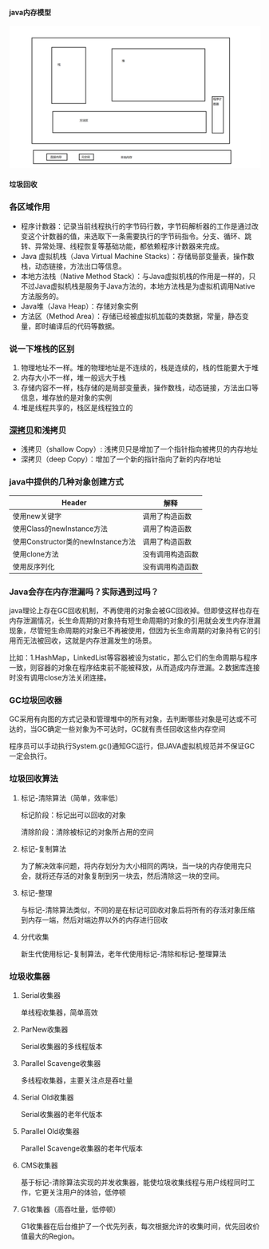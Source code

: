 #### java内存模型

![](无标题.png)

#### 垃圾回收

### 各区域作用

- 程序计数器：记录当前线程执行的字节码行数，字节码解析器的工作是通过改变这个计数器的值，来选取下一条需要执行的字节码指令。分支、循环、跳转、异常处理、线程恢复等基础功能，都依赖程序计数器来完成。
- Java 虚拟机栈（Java Virtual Machine Stacks）：存储局部变量表，操作数栈，动态链接，方法出口等信息。
- 本地方法栈（Native Method Stack）：与Java虚拟机栈的作用是一样的，只不过Java虚拟机栈是服务于Java方法的，本地方法栈是为虚拟机调用Native方法服务的。
- Java堆（Java Heap）：存储对象实例
- 方法区（Method Area）：存储已经被虚拟机加载的类数据，常量，静态变量，即时编译后的代码等数据。

### 说一下堆栈的区别

1. 物理地址不一样。堆的物理地址是不连续的，栈是连续的，栈的性能要大于堆
2. 内存大小不一样，堆一般远大于栈
3. 存储内容不一样，栈存储的是局部变量表，操作数栈，动态链接，方法出口等信息，堆存放的是对象的实例
4. 堆是线程共享的，栈区是线程独立的

### [深拷贝](https://so.csdn.net/so/search?q=深拷贝&spm=1001.2101.3001.7020)和浅拷贝

- 浅拷贝（shallow Copy）: 浅拷贝只是增加了一个指针指向被拷贝的内存地址
- 深拷贝（deep Copy）：增加了一个新的指针指向了新的内存地址

### java中提供的几种对象创建方式

| Header                             | 解释             |
| ---------------------------------- | ---------------- |
| 使用new关键字                      | 调用了构造函数   |
| 使用Class的newInstance方法         | 调用了构造函数   |
| 使用Constructor类的newInstance方法 | 调用了构造函数   |
| 使用clone方法                      | 没有调用构造函数 |
| 使用反序列化                       | 没有调用构造函数 |

### Java会存在内存泄漏吗？实际遇到过吗？

java理论上存在GC回收机制，不再使用的对象会被GC回收掉。但即使这样也存在内存泄漏情况，长生命周期的对象持有短生命周期的对象的引用就会发生内存泄漏现象，尽管短生命周期的对象已不再被使用，但因为长生命周期的对象持有它的引用而无法被回收，这就是内存泄漏发生的场景。

比如：1.HashMap，LinkedList等容器被设为static，那么它们的生命周期与程序一致，则容器的对象在程序结束前不能被释放，从而造成内存泄漏。2.数据库连接时没有调用close方法关闭连接。

### GC垃圾回收器

GC采用有向图的方式记录和管理堆中的所有对象，去判断哪些对象是可达或不可达的，当GC确定一些对象为不可达时，GC就有责任回收这些内存空间

程序员可以手动执行System.gc()通知GC运行，但JAVA虚拟机规范并不保证GC一定会执行。

### 垃圾回收算法

1. 标记-清除算法（简单，效率低）

   标记阶段：标记出可以回收的对象

   清除阶段：清除被标记的对象所占用的空间

2. 标记-复制算法

   为了解决效率问题，将内存划分为大小相同的两块，当一块的内存使用完只会，就将还存活的对象复制到另一块去，然后清除这一块的空间。

3. 标记-整理

   与标记-清除算法类似，不同的是在标记可回收对象后将所有的存活对象压缩到内存一端，然后对端边界以外的内存进行回收

4. 分代收集

   新生代使用标记-复制算法，老年代使用标记-清除和标记-整理算法

### 垃圾收集器

1. Serial收集器

   单线程收集器，简单高效

2. ParNew收集器

   Serial收集器的多线程版本

3. Parallel Scavenge收集器

   多线程收集器，主要关注点是吞吐量

4. Serial Old收集器

   Serial收集器的老年代版本

5. Parallel Old收集器

   Parallel Scavenge收集器的老年代版本

6. CMS收集器

   基于标记-清除算法实现的并发收集器，能使垃圾收集线程与用户线程同时工作，它更关注用户的体验，低停顿

7. G1收集器（高吞吐量，低停顿）

   G1收集器在后台维护了一个优先列表，每次根据允许的收集时间，优先回收价值最大的Region。

